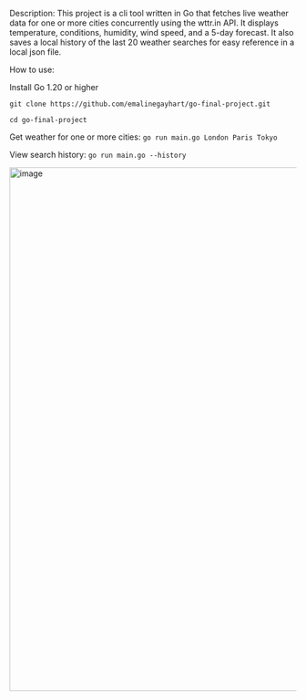 Description:
This project is a cli tool written in Go that fetches live weather data for one or more cities concurrently using the wttr.in API. It displays temperature, conditions, humidity, wind speed, and a 5-day forecast. It also saves a local history of the last 20 weather searches for easy reference in a local json file.

How to use:

Install Go 1.20 or higher

`git clone https://github.com/emalinegayhart/go-final-project.git`

`cd go-final-project`

Get weather for one or more cities:
`go run main.go London Paris Tokyo`

View search history:
`go run main.go --history`

<img width="1278" height="918" alt="image" src="https://github.com/user-attachments/assets/1a3ed409-6688-423c-95ef-2274a51d4956" />

